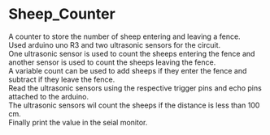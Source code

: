 # Sheep_Counter
A counter to store the number of sheep entering and leaving a fence.</br>
Used arduino uno R3 and two ultrasonic sensors for the circuit.</br>
One ultrasonic sensor is used to count the sheeps entering the fence and another sensor is used to count the sheeps leaving the fence.</br>
A variable count can be used to add sheeps if they enter the fence and subtract if they leave the fence.</br>
Read the ultrasonic sensors using the respective trigger pins and echo pins attached to the arduino.</br>
The ultrasonic sensors wil count the sheeps if the distance is less than 100 cm.</br>
Finally print the value in the seial monitor. 
